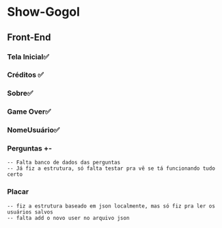 # Show-Gogol

## Front-End

### Tela Inicial✅
### Créditos ✅
### Sobre✅
### Game Over✅
### NomeUsuário✅

### Perguntas +- 
    -- Falta banco de dados das perguntas
    -- Já fiz a estrutura, só falta testar pra vê se tá funcionando tudo certo
### Placar
    -- fiz a estrutura baseado em json localmente, mas só fiz pra ler os usuários salvos
    -- falta add o novo user no arquivo json
